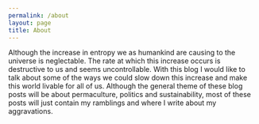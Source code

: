 ```yaml
---
permalink: /about
layout: page
title: About
---
```


Although the increase in entropy we as humankind are causing to the universe is neglectable. The rate at which this increase occurs is destructive to us and seems uncontrollable. With this blog I would like to talk about some of the ways we could slow down this increase and make this world livable for all of us. Although the general theme of these blog posts will be about permaculture, politics and sustainability, most of these posts will just contain my ramblings and where I write about my aggravations.